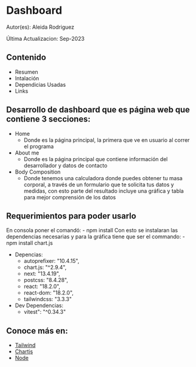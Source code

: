 ﻿# Dashboard

 Autor(es): Aleida Rodriguez
 
 Última Actualizacion: Sep-2023

## Contenido
  - Resumen
  - Intalación
  - Dependicias Usadas
  - Links

## Desarrollo de dashboard que es página web que contiene 3 secciones:
- Home 
  - Donde es la página principal, la primera que ve en usuario al correr el programa
- About me
  - Donde es la página principal que contiene información del desarrollador y datos de contacto
- Body Composition 
  - Donde tenemos una calculadora donde puedes obtener tu masa corporal, a través de un formulario que te solicita tus datos y medidas, con esto parte del resultado incluye una gráfica y tabla para mejor comprensión de los datos
  

## Requerimientos para poder usarlo 
En consola poner el comandó:
    - npm install 
Con esto se instalaran las dependencias necesarias y para la gráfica tiene que ser el commando:
    - npm install chart.js
- Depencias:
  - autoprefixer: "10.4.15",
  - chart.js: "^2.9.4",
  - next: "13.4.19",
  - postcss: "8.4.28",
  - react: "18.2.0",
  - react-dom: "18.2.0",
  - tailwindcss: "3.3.3"
- Dev Dependencias:
  - vitest": "^0.34.3"

## Conoce más en:
  - [Tailwind](https://tailwindcss.com/)
  - [Chartjs](https://www.chartjs.org/)
  - [Node](https://nodejs.org/es)


